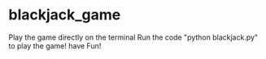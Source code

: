 # blackjack_game
Play the game directly on the terminal
Run the code "python blackjack.py" to play the game! have Fun!
